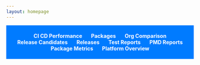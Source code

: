 ```yaml
---
layout: homepage
---
```


<style>
ul {
    list-style-type: none;
    padding: 20px 0;
    background: #007bff;
    text-align: center;
    margin-bottom: 20px;
}
ul li {
    display: inline-block;
    margin: 0 10px;
}
ul li a {
    color: #fff;
    font-weight: bold;
    text-decoration: none;
}
ul li a.selected {
    background-color: #0056b3;
    padding: 5px 10px;
    border-radius: 5px;
}
iframe {
    width: 100%;
    height: calc(100vh - 5vh - 60px);
    border: none;
    display: none;
}
#fullscreenIcon, #rotateIcon {
    position: absolute;
    top: 10px;
    right: 10px;
    cursor: pointer;
    color: #007bff;
    font-size: 24px;
}
#rotateIcon {
    right: 50px;
}

#orgSelector, #domainSelector #branchSelector {
    text-align: right;
    display: none;
    color: #34bdeb;
    padding: 10px;
    border-radius: 5px;
}

#orgSelector span, #domainSelector span, #branchSelector span{
    margin-right: 10px;
    font-weight: bold;
}

#orgSelector select, #domainSelector select, #branchSelector select {
    border: none;
    background: #0056b3;
    color: #fff;
    padding: 10px;
    margin: 5px;
    border-radius: 5px;
}

</style>

<ul id="navBar">
    <li><a href="#cicd">CI CD Performance</a></li>
    <li><a href="#packages">Packages</a></li>
    <li><a href="#orgComparison">Org Comparison</a></li>
    <li><a href="#releasedefns">Release Candidates</a></li>
    <li><a href="#releases">Releases</a></li>
    <li><a href="#apexTests">Test Reports</a></li>
    <li><a href="#pmdReport">PMD Reports</a></li>
    <li><a href="#packageSummary">Package Metrics</a></li>
    <li><a href="#platformOverview">Platform Overview</a></li>
</ul>

<div id="orgSelector" style="text-align: right; display: none;">
    <span>Select an Org:</span>
    <select id="orgSelect">
        {% for org in site.data.orgs %}
        <option value="{{ org }}">{{ org }}</option>
        {% endfor %}
    </select>
</div>

<div id="branchSelector" style="text-align: right; display: none;">
    <span>Select a Branch:</span>
      <select id="branchSelect">
        {% for branch in site.data.branches %}
        <option value="{{ branch }}">{{ branch }}</option>
        {% endfor %}
    </select>
</div>

<div id="domainSelector" style="text-align: right; display: none;">
    <span>Select a Domain/Release config:</span>
      <select id="domainSelect">
        {% for domain in site.data.domains %}
        <option value="{{ domain }}">{{ domain }}</option>
        {% endfor %}
    </select>
</div>



<!-- Icons -->
<i id="fullscreenIcon" class="fas fa-expand-arrows-alt" onclick="toggleFullscreen()"></i>
<i id="rotateIcon" class="fas fa-sync-alt" onclick="toggleRotation()"></i>

<!-- Iframes -->
<iframe id="iframe1"></iframe>
<iframe id="iframe2"></iframe>
<iframe id="iframe3"></iframe>
<iframe id="iframe4"></iframe>
<iframe id="iframe5"></iframe>
<iframe id="iframe6"></iframe>
<iframe id="iframe7"></iframe>
<iframe id="iframe8"></iframe>
<iframe id="iframe9"></iframe>

<script>
var fullscreen = false;
var rotating = false;
var rotateInterval;

{% assign dashboard = site.data.dashboard %}

var tabs = {
    'cicd': {
        iframeId: 'iframe1',
        url: '{{ dashboard.cicd_performance_dashboard_url }}'
    },
     'packages': {
        iframeId: 'iframe2',
        url: '/packageviewer/'
    },
    'orgComparison': {
        iframeId: 'iframe3',
        url: 'packageVersionReports/packageVersionReport.html'
    },
      'releasedefns': {
        iframeId: 'iframe4',
        url: '/releasedefns/' // url will be completed in showTab function
    },
    'releases': {
        iframeId: 'iframe5',
        url: '/releaselogs/' // url will be completed in showTab function
    },
    'apexTests': {
        iframeId: 'iframe6',
        url: '/apextestResults/'
    },
    'pmdReport': {
        iframeId: 'iframe7',
        url: '/pmd/pmdReport.html'
    },
    'packageSummary': {
        iframeId: 'iframe8',
        url: '{{ dashboard.package_summary_dasbhoard_url }}'
    },
    'platformOverview': {
        iframeId: 'iframe9',
        url: '{{ dashboard.platform_overview_dashboard_url }}'
    }
  
};



function showTab(hash) {
    var tab = tabs[hash];

    if (!tab) {
        console.error('Invalid hash: ' + hash);
        return;
    }

    // Hide all iframes
    var iframes = document.getElementsByTagName('iframe');
    for (var i = 0; i < iframes.length; i++) {
        iframes[i].style.display = 'none';
        iframes[i].src = '';
    }

    // Show the selected iframe and set its src
    var iframe = document.getElementById(tab.iframeId);
    iframe.style.display = 'block';

    if(hash === 'apexTests') {
        var selectedOrg = document.getElementById('orgSelect').value;
        iframe.src = tab.url + selectedOrg + '.html';
        document.getElementById('orgSelector').style.display = 'block';
        document.getElementById('domainSelector').style.display = 'none';
    } else if(hash === 'packages') {
        var selectedBranch = document.getElementById('branchSelect').value;
        iframe.src = tab.url + selectedBranch+ '.html';
        document.getElementById('orgSelector').style.display = 'none';
        document.getElementById('branchSelector').style.display = 'block';
        document.getElementById('domainSelector').style.display = 'none';
    } 
    else if(hash === 'releasedefns') {
        var selectedDomain = document.getElementById('domainSelect').value;
        var selectedBranch = document.getElementById('branchSelect').value;
        iframe.src = tab.url + selectedBranch + "/"+ selectedDomain + '.html';
        document.getElementById('orgSelector').style.display = 'none';
        document.getElementById('branchSelector').style.display = 'block';
        document.getElementById('domainSelector').style.display = 'block';
    } else if (hash === 'releases')
    {
        var selectedDomain = document.getElementById('domainSelect').value;
        iframe.src = tab.url + selectedDomain + '.html';
        document.getElementById('orgSelector').style.display = 'none';
        document.getElementById('branchSelector').style.display = 'none';
        document.getElementById('domainSelector').style.display = 'block';
    }
    else {
        iframe.src = tab.url;
        document.getElementById('orgSelector').style.display = 'none';
        document.getElementById('branchSelector').style.display = 'none';
        document.getElementById('domainSelector').style.display = 'none';
    }

    // Highlight the selected link
    var links = document.querySelectorAll('ul#navBar li a');
    for (var i = 0; i < links.length; i++) {
        links[i].classList.remove('selected');
    }
    var link = document.querySelector('ul#navBar li a[href="#' + hash + '"]');
    link.classList.add('selected');
}

 function initializePage() {
            var hash = window.location.hash.substring(1);
            showTab(hash || 'cicd');
}

function toggleFullscreen() {
    if (!fullscreen) {
        if (document.documentElement.requestFullscreen) {
            document.documentElement.requestFullscreen();
        } else if (document.documentElement.mozRequestFullScreen) { /* Firefox */
            document.documentElement.mozRequestFullScreen();
        } else if (document.documentElement.webkitRequestFullscreen) { /* Chrome, Safari & Opera */
            document.documentElement.webkitRequestFullscreen();
        } else if (document.documentElement.msRequestFullscreen) { /* IE/Edge */
            document.documentElement.msRequestFullscreen();
        }
    } else {
        if (document.exitFullscreen) {
            document.exitFullscreen();
        } else if (document.mozCancelFullScreen) { /* Firefox */
            document.mozCancelFullScreen();
        } else if (document.webkitExitFullscreen) { /* Chrome, Safari and Opera */
            document.webkitExitFullscreen();
        } else if (document.msExitFullscreen) { /* IE/Edge */
            document.msExitFullscreen();
        }
    }
    fullscreen = !fullscreen;
}

function toggleRotation() {
    if (rotating) {
        clearInterval(rotateInterval);
    } else {
        rotateInterval = setInterval(function() {
            var selectedLink = document.querySelector('ul#navBar li a.selected');
            var nextLink = selectedLink.parentElement.nextSibling;
            if (!nextLink) {
                nextLink = document.querySelector('ul#navBar li a:first-child');
            }
            window.location.hash = nextLink.getAttribute("href").substring(1);
        }, 2 * 60 * 1000); // every 2 minutes
    }
    rotating = !rotating;
}

window.onload = function() {
    initializePage();

     // Event listener for org selection dropdown
    document.getElementById('orgSelect').addEventListener('change', function() {
        if (window.location.hash.substring(1) === 'apexTests') {
            showTab('apexTests');
        }
    });

     document.getElementById('domainSelect').addEventListener('change', function() {
        if (window.location.hash.substring(1) === 'releasedefns') {
            showTab('releasedefns');
        }
        else if (window.location.hash.substring(1) === 'releases') {
            showTab('releases');
        }
    });

      document.getElementById('branchSelect').addEventListener('change', function() {
        if (window.location.hash.substring(1) === 'releasedefns') {
            showTab('releasedefns');
        }
        else if (window.location.hash.substring(1) === 'domains') {
            showTab('domains');
        }
    });


};

window.onhashchange = function() {
    var hash = window.location.hash.substring(1);
    showTab(hash);
};
window.onhashchange = function() {
            initializePage();
};

</script>
